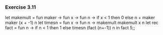### Exercise 3.11

let makemult = fun maker -> fun x -> fun n -> if x < 1 then 0 else n + maker maker (x + -1) n
let timesn = fun x -> fun n -> makemult makemult x n
let rec fact = fun n -> if n < 1 then 1 else timesn (fact (n+-1)) n in fact 5;;


